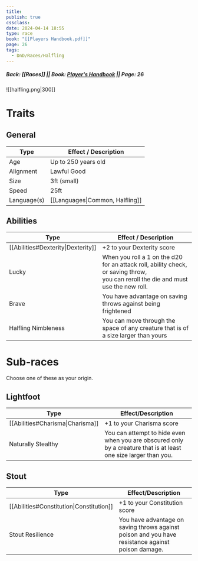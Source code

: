 ```yaml
---
title: 
publish: true
cssclass: 
date: 2024-04-14 18:55
type: race
book: "[[Players Handbook.pdf]]"
page: 26
tags:
  - DnD/Races/Halfling
---
```

##### Back: [[Races]] || Book: [Player's Handbook](https://drive.google.com/drive/folders/1O5bhpYizcIT5xxAoLOuzCRht_PVS7VSG?usp=sharing) || Page: 26

![[halfling.png|300]]

# Traits
## General
| Type        | Effect / Description            |
| ----------- | ------------------------------- |
| Age         | Up to 250 years old             |
| Alignment   | Lawful Good                     |
| Size        | 3ft (small)                     |
| Speed       | 25ft                            |
| Language(s) | [[Languages\|Common, Halfling]] |
## Abilities
| Type                               | Effect / Description                                                                                                                   |
| ---------------------------------- | -------------------------------------------------------------------------------------------------------------------------------------- |
| [[Abilities#Dexterity\|Dexterity]] | +2 to your Dexterity score                                                                                                             |
| Lucky                              | When you roll a 1 on the d20 for an attack roll, ability check, or saving throw, <br>you can reroll the die and must use the new roll. |
| Brave                              | You have advantage on saving throws against being frightened                                                                           |
| Halfling Nimbleness                | You can move through the space of any creature that is of a size larger than yours                                                     |

# Sub-races
Choose one of these as your origin.
## Lightfoot

| Type                             | Effect/Description                                                                                               |
| -------------------------------- | ---------------------------------------------------------------------------------------------------------------- |
| [[Abilities#Charisma\|Charisma]] | +1 to your Charisma score                                                                                        |
| Naturally Stealthy               | You can attempt to hide even when you are obscured only by a creature that is at least one size larger than you. |
## Stout

| Type                                     | Effect/Description                                                                                |
| ---------------------------------------- | ------------------------------------------------------------------------------------------------- |
| [[Abilities#Constitution\|Constitution]] | +1 to your Constitution score                                                                     |
| Stout Resilience                         | You have advantage on saving throws against poison and you have resistance against poison damage. |




